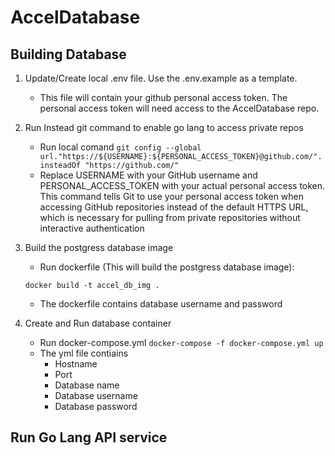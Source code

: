 # AccelDatabase

## Building Database

1. Update/Create local .env file. Use the .env.example as a template.

   - This file will contain your github personal access token. The personal access token will need access to the AccelDatabase repo.
2. Run Instead git command to enable go lang to access private repos

   - Run local comand
     `git config --global url."https://${USERNAME}:${PERSONAL_ACCESS_TOKEN}@github.com/".insteadOf "https://github.com/"`
   - Replace USERNAME with your GitHub username and PERSONAL_ACCESS_TOKEN with your actual personal access token. This command tells Git to use your personal access token when accessing GitHub repositories instead of the default HTTPS URL, which is necessary for pulling from private repositories without interactive authentication
3. Build the postgress database image

   - Run dockerfile (This will build the postgress database image):

   `docker build -t accel_db_img .`

   - The dockerfile contains database username and password
4. Create and Run database container

   - Run docker-compose.yml
     `docker-compose -f docker-compose.yml up`
   - The yml file contiains
     - Hostname
     - Port
     - Database name
     - Database username
     - Database password


## Run Go Lang API service
